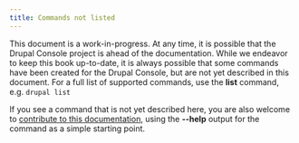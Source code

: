 ```yaml
---
title: Commands not listed
---
```


This document is a work-in-progress. At any time, it is possible that the Drupal Console project is ahead of the documentation. While we endeavor to keep this book up-to-date, it is always possible that some commands have been created for the Drupal Console, but are not yet described in this document. For a full list of supported commands, use the **list** command, e.g. `drupal list`

If you see a command that is not yet described here, you are also welcome to [contribute to this documentation](../contributing/contributing-to-the-book "Contribute to the Drupal Console documentation"), using the **--help** output for the command as a simple starting point.
